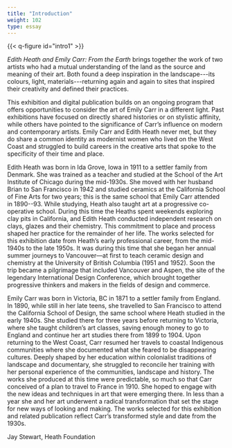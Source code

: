```yaml
---
title: "Introduction"
weight: 102
type: essay 
---
```

{{< q-figure id="intro1" >}}

*Edith Heath and Emily Carr: From the Earth* brings together the work of two artists who had a mutual understanding of the land as the source and meaning of their art. Both found a deep inspiration in the landscape---its colours, light, materials---returning again and again to sites that inspired their creativity and defined their practices.

This exhibition and digital publication builds on an ongoing program that offers opportunities to consider the art of Emily Carr in a different light. Past exhibitions have focused on directly shared histories or on stylistic affinity, while others have pointed to the significance of Carr’s influence on modern and contemporary artists. Emily Carr and Edith Heath never met, but they do share a common identity as modernist women who lived on the West Coast and struggled to build careers in the creative arts that spoke to the specificity of their time and place.

Edith Heath was born in Ida Grove, Iowa in 1911 to a settler family from Denmark. She was trained as a teacher and studied at the School of the Art Institute of Chicago during the mid-1930s. She moved with her husband Brian to San Francisco in 1942 and studied ceramics at the California School of Fine Arts for two years; this is the same school that Emily Carr attended in 1890--93. While studying, Heath also taught art at a progressive co-operative school. During this time the Heaths spent weekends exploring clay pits in California, and Edith Heath conducted independent research on clays, glazes and their chemistry. This commitment to place and process shaped her practice for the remainder of her life. The works selected for this exhibition date from Heath’s early professional career, from the mid-1940s to the late 1950s. It was during this time that she began her annual summer journeys to Vancouver—at first to teach ceramic design and chemistry at the University of British Columbia (1951 and 1952). Soon the trip became a pilgrimage that included Vancouver and Aspen, the site of the legendary International Design Conference, which brought together progressive thinkers and makers in the fields of design and commerce.

Emily Carr was born in Victoria, BC in 1871 to a settler family from England. In 1890, while still in her late teens, she travelled to San Francisco to attend the California School of Design, the same school where Heath studied in the early 1940s. She studied there for three years before returning to Victoria, where she taught children’s art classes, saving enough money to go to England and continue her art studies there from 1899 to 1904. Upon returning to the West Coast, Carr resumed her travels to coastal Indigenous communities where she documented what she feared to be disappearing cultures. Deeply shaped by her education within colonialist traditions of landscape and documentary, she struggled to reconcile her training with her personal experience of the communities, landscape and history. The works she produced at this time were predictable, so much so that Carr conceived of a plan to travel to France in 1910. She hoped to engage with the new ideas and techniques in art that were emerging there. In less than a year she and her art underwent a radical transformation that set the stage for new ways of looking and making. The works selected for this exhibition and related publication reflect Carr’s transformed style and date from the 1930s.

Jay Stewart, Heath Foundation